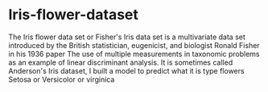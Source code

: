 # Iris-flower-dataset
The Iris flower data set or Fisher's Iris data set is a multivariate data set introduced by the British statistician, eugenicist, and biologist Ronald Fisher in his 1936 paper The use of multiple measurements in taxonomic problems as an example of linear discriminant analysis. It is sometimes called Anderson's Iris dataset, I built a model to predict  what it is type flowers Setosa or Versicolor or virginica
